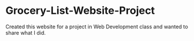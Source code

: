 # Grocery-List-Website-Project
Created this website for a project in Web Development class and wanted to share what I did.
